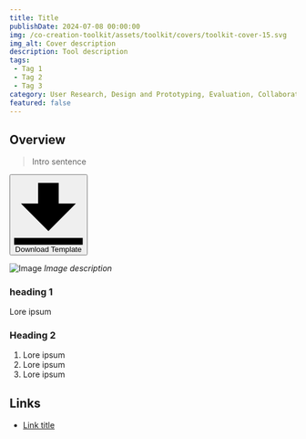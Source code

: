```yaml
---
title: Title
publishDate: 2024-07-08 00:00:00
img: /co-creation-toolkit/assets/toolkit/covers/toolkit-cover-15.svg
img_alt: Cover description
description: Tool description
tags:
 - Tag 1
 - Tag 2
 - Tag 3
category: User Research, Design and Prototyping, Evaluation, Collaboration
featured: false
---
```


## Overview

> Intro sentence

<div class="text-center">
    <a href="/co-creation-toolkit/assets/toolkit/personas/persona-template.png">
      <button class="bg-gray-300 hover:bg-gray-400 text-gray-800 font-bold py-2 px-4 rounded inline-flex items-center mx-auto">
        <svg class="fill-current w-4 h-4 mr-2" xmlns="http://www.w3.org/2000/svg" viewBox="0 0 20 20"><path d="M13 8V2H7v6H2l8 8 8-8h-5zM0 18h20v2H0v-2z"/></svg>
        Download Template
      </button>
    </a>    
</div>

![Image](/co-creation-toolkit/assets/case-studies/case-study-name/image-name.png)
*Image description*

### heading 1

Lore ipsum

### Heading 2

1. Lore ipsum
2. Lore ipsum
3. Lore ipsum

## Links

* [Link title](#)
